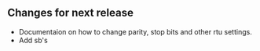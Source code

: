 ## Changes for next release

- Documentaion on how to change parity, stop bits and other rtu settings.
- Add sb's
